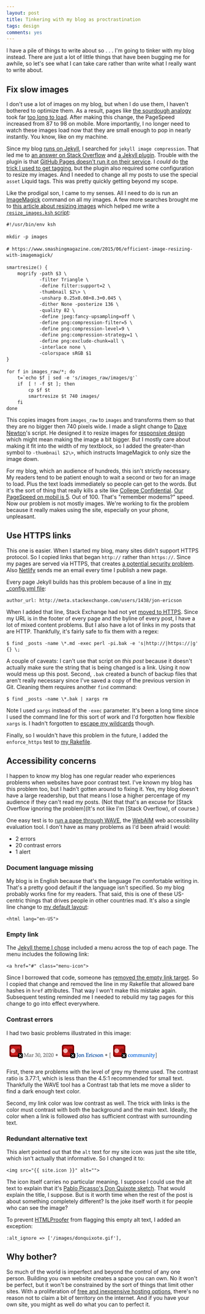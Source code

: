 ```yaml
---
layout: post
title: Tinkering with my blog as proctrastination
tags: design
comments: yes
---
```


I have a pile of things to write about so . . . I'm going to tinker
with my blog instead. There are just a lot of little things that have
been bugging me for awhile, so let's see what I can take care rather
than write what I really want to write about.

## Fix slow images

I don't use a lot of images on my blog, but when I do use them, I
haven't bothered to optimize them. As a result, pages like [the
sourdough analogy](/2020/03/30/sourdough.html) took far [too long to
load](https://developers.google.com/speed/pagespeed/insights/?url=https%3A%2F%2Fjlericson.com%2F2020%2F03%2F30%2Fsourdough.html&tab=mobile). After
making this change, the PageSpeed increased from 87 to 98 on
mobile. More importantly, I no longer need to watch these images load
now that they are small enough to pop in nearly instantly. You know,
like on my machine.

Since my blog [runs on Jekyll](/about), I searched for `jekyll image
compression`. That led me to [an answer on Stack
Overflow](https://stackoverflow.com/q/55923556/1438) and [a Jekyll
plugin](https://github.com/envygeeks/jekyll-assets). Trouble with the
plugin is that [GitHub Pages doesn't run it on their
service](https://github.com/github/pages-gem/issues/189). I _could_ do
[the trick I used to get
tagging](https://github.com/jericson/jericson.github.io#layout-additions),
but the plugin also required some configuration to resize my
images. And I needed to change all my posts to use the special `asset`
Liquid tags. This was pretty quickly getting beyond my scope.

Like the prodigal son, I came to my senses. All I need to do is run an
[ImageMagick](https://imagemagick.org/index.php) command on all my
images. A few more searches brought me to [this article about resizing
images](https://www.smashingmagazine.com/2015/06/efficient-image-resizing-with-imagemagick/)
which helped me write a [`resize_images.ksh`
script](https://github.com/jericson/jericson.github.io/blob/master/resize_images.ksh):

```
#!/usr/bin/env ksh

mkdir -p images

# https://www.smashingmagazine.com/2015/06/efficient-image-resizing-with-imagemagick/

smartresize() {
    mogrify -path $3 \
            -filter Triangle \
            -define filter:support=2 \
            -thumbnail $2\> \
            -unsharp 0.25x0.08+8.3+0.045 \
            -dither None -posterize 136 \
            -quality 82 \
            -define jpeg:fancy-upsampling=off \
            -define png:compression-filter=5 \
            -define png:compression-level=9 \
            -define png:compression-strategy=1 \
            -define png:exclude-chunk=all \
            -interlace none \
            -colorspace sRGB $1
}

for f in images_raw/*; do
    t=`echo $f | sed -e 's/images_raw/images/g'`
    if  [ ! -f $t ]; then
        cp $f $t
        smartresize $t 740 images/
    fi
done
```

This copies images from `images_raw` to `images` and transforms them
so that they are no bigger then 740 pixels wide. I made a slight
change to [Dave
Newton](https://www.smashingmagazine.com/author/david-newton/)'s
script. He designed it to resize images for [responsive
design](https://en.wikipedia.org/wiki/Responsive_web_design) which
might mean making the image a bit bigger. But I mostly care about
making it fit into the width of my textblock, so I added the
greater-than symbol to `-thumbnail $2\>`, which instructs ImageMagick
to only size the image down.

For my blog, which an audience of hundreds, this isn't strictly
necessary. My readers tend to be patient enough to wait a second or
two for an image to load. Plus the text loads immediately so people
can get to the words. But it's the sort of thing that really kills a
site like [College
Confidential](https://talk.collegeconfidential.com/). [Our PageSpeed
on mobil is
5](https://developers.google.com/speed/pagespeed/insights/?url=https%3A%2F%2Ftalk.collegeconfidential.com). Out
of 100. That's "remember modems?" speed. Now our problem is not mostly
images. We're working to fix the problem because it really makes using
the site, especially on your phone, unpleasant.

## Use HTTPS links

This one is easier. When I started my blog, many sites didn't support
HTTPS protocol. So I copied links that began `http://` rather than
`https://`. Since my pages are served via HTTPS, that creates [a
potential security
problem](https://developers.google.com/web/fundamentals/security/prevent-mixed-content/what-is-mixed-content). Also
[Netlify](/2020/05/06/netlify_hosting.html) sends me an email every
time I publish a new page.

Every page Jekyll builds has this problem because of a line in [my
_config.yml
file](https://github.com/jericson/jericson.github.io/blob/master/_config.yml):

```
author_url: http://meta.stackexchange.com/users/1438/jon-ericson
```

When I added that line, Stack Exchange had not yet [moved to
HTTPS](https://meta.stackexchange.com/q/292058/1438). Since my URL is
in the footer of every page and the byline of every post, I have a lot
of mixed content problems. But I also have a lot of links in my posts
that are HTTP. Thankfully, it's fairly safe to fix them with a regex:

```
$ find _posts -name \*.md -exec perl -pi.bak -e 's|http://|https://|g' {} \;
```

A couple of caveats: I can't use that script on _this post_ because it
doesn't actually make sure the string that is being changed is a
link. Using it now would mess up this post. Second, `.bak` created a
bunch of backup files that aren't really necessary since I've saved a
copy of the previous version in Git. Cleaning them requires another
`find` command:

```
$ find _posts -name \*.bak | xargs rm
```

Note I used `xargs` instead of the `-exec` parameter. It's been a long
time since I used the command line for this sort of work and I'd
forgotten how flexible `xargs` is. I hadn't forgotten to [escape my
wildcards](https://stackoverflow.com/q/18836/1438) though.

Finally, so I wouldn't have this problem in the future, I added the
`enforce_https` test to [my
Rakefile](https://github.com/jericson/jericson.github.io/blob/master/Rakefile).

## Accessibility concerns

I happen to know my blog has one regular reader who experiences
problems when websites have poor contrast text. I've known my blog has
this problem too, but I hadn't gotten around to fixing it. Yes, my
blog doesn't have a large readership, but that means I lose a higher
percentage of my audience if they can't read my posts. (Not that
that's an excuse for [Stack Overflow ignoring the problem](It's not
like I'm [Stack Overflow), of course.)

One easy test is to [run a page through
WAVE](https://wave.webaim.org/report#/https://jlericson.com/2020/03/30/sourdough.html),
the [WebAIM](https://webaim.org/) web accessibility evaluation tool. I
don't have as many problems as I'd been afraid I would:

* 2 errors
* 20 contrast errors
* 1 alert


### Document language missing

My blog is in English because that's the language I'm comfortable
writing in. That's a pretty good default if the language isn't
specified. So my blog probably works fine for my readers. That said,
this is one of these US-centric things that drives people in other
countries mad. It's also a single line change to [my default
layout](https://github.com/jericson/jericson.github.io/blob/master/_layouts/default.html):

```
<html lang="en-US">
```

### Empty link

The [Jekyll theme I chose](https://github.com/jekyll/minima) included
a menu across the top of each page. The menu includes the following
link:

```
<a href="#" class="menu-icon">
```

Since I borrowed that code, someone has [removed the empty link
target](https://github.com/jekyll/minima/commit/242313af5fe0cbf3f0e4daa933e130b1a635d2f9#diff-822e9cf54ee310f9a7ebd0d16c9ae066). So
I copied that change and removed the line in my Rakefile that allowed
bare hashes in `href` attributes. That way I won't make this mistake
again. Subsequent testing reminded me I needed to rebuild my tag pages
for this change to go into effect everywhere.

### Contrast errors

I had two basic problems illustrated in this image:

![Contrast errors because of my small text and link color](/images/contrast_errors.png)

First, there are problems with the level of grey my theme used. The
contrast ratio is 3.77:1, which is less than the 4.5:1 recommended for
small text. Thankfully the WAVE tool has a Contrast tab that lets me
move a slider to find a dark enough text color. 

Second, my link color was low contrast as well. The trick with links
is the color must contrast with both the background and the main
text. Ideally, the color when a link is followed _also_ has sufficient
contrast with surrounding text. 

### Redundant alternative text

This alert pointed out that the `alt` text for my site icon was just
the site title, which isn't actually that informative. So I changed it
to:

```
<img src="{{ site.icon }}" alt="">
```

The icon itself carries no particular meaning. I suppose I could use
the alt text to explain that it's [Pablo Picasso's Don Quixote
sketch](https://www.pablopicasso.org/don-quixote.jsp). That would
explain the title, I suppose. But is it worth time when the rest of
the post is about something completely different? Is the joke itself
worth it for people who can see the image?

To prevent [HTMLProofer](https://github.com/gjtorikian/html-proofer)
from flagging this empty alt text, I added an exception:

```
:alt_ignore => ['/images/donquixote.gif'],
```

## Why bother?

So much of the world is imperfect and beyond the control of any one
person. Building you own website creates a space you can own. No it
won't be perfect, but it won't be constrained by the sort of things
that limit other sites. With a proliferation of [free and inexpensive
hosting options](/2020/05/06/netlify_hosting.html), there's no reason
not to claim a bit of territory on the internet. And if you have your
own site, you might as well do what you can to perfect it.

<!--  LocalWords:  centric
 -->
